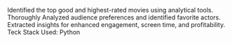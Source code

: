 Identified the top good and highest-rated movies using analytical tools.
Thoroughly Analyzed audience preferences and identified favorite actors.
Extracted insights for enhanced engagement, screen time, and profitability.
Teck Stack Used: Python
